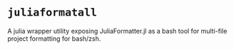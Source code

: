 # `juliaformatall`
A julia wrapper utility exposing JuliaFormatter.jl as a bash tool for multi-file project formatting for bash/zsh.
